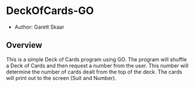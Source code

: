 # DeckOfCards-GO

* Author: Garett Skaar

## Overview

This is a simple Deck of Cards program using GO. The program will shuffle
a Deck of Cards and then request a number from the user. This number will 
determine the number of cards dealt from the top of the deck. The cards 
will print out to the screen (Suit and Number).

